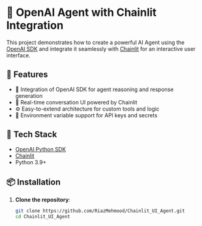 # 🤖 OpenAI Agent with Chainlit Integration

This project demonstrates how to create a powerful AI Agent using the [OpenAI SDK](https://github.com/openai/openai-python) and integrate it seamlessly with [Chainlit](https://www.chainlit.io/) for an interactive user interface.

## 🚀 Features

- 🔗 Integration of OpenAI SDK for agent reasoning and response generation
- 💬 Real-time conversation UI powered by Chainlit
- ⚙️ Easy-to-extend architecture for custom tools and logic
- 🔐 Environment variable support for API keys and secrets

## 🧠 Tech Stack

- [OpenAI Python SDK](https://github.com/openai/openai-python)
- [Chainlit](https://www.chainlit.io/)
- Python 3.9+

## 📦 Installation

1. **Clone the repository**:
   ```bash
   git clone https://github.com/RiazMehmood/Chainlit_UI_Agent.git
   cd Chainlit_UI_Agent
